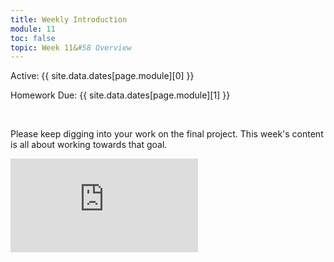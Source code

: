 ```yaml
---
title: Weekly Introduction
module: 11
toc: false
topic: Week 11&#58 Overview
---
```




Active: {{ site.data.dates[page.module][0] }}

Homework Due: {{ site.data.dates[page.module][1] }}

<br />

Please keep digging into your work on the final project. This week's content is all about working towards that goal.

<div class="embed-responsive embed-responsive-16by9"><iframe class="embed-responsive-item" src="https://www.youtube.com/embed/ocULnsaiBnA" frameborder="0" allow="accelerometer; autoplay; encrypted-media; gyroscope; picture-in-picture" allowfullscreen></iframe></div>
